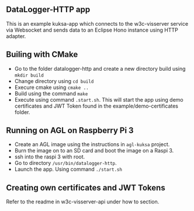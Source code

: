 ## DataLogger-HTTP app

This is an example kuksa-app which connects to the w3c-visserver service via Websocket and sends data to an Eclipse Hono instance using HTTP adapter. 

## Builing with CMake
* Go to the folder datalogger-http and create a new directory build using `mkdir build`
* Change directory using `cd build`
* Execure cmake using `cmake ..`
* Build using the command `make`
* Execute using command `.start.sh`. This will start the app using demo certificates and JWT Token found in the example/demo-certificates folder.  

## Running on AGL on Raspberry Pi 3

* Create an AGL image using the instructions in `agl-kuksa` project.
* Burn the image on to an SD card and boot the image on a Raspi 3.
* ssh into the raspi 3 with root.
* Go to directory `/usr/bin/datalogger-http`.
* Launch the app. Using command `./start.sh`

## Creating own certificates and JWT Tokens
Refer to the readme in w3c-visserver-api under how to section.

